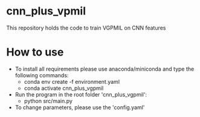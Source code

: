 # cnn_plus_vpmil 
This repository holds the code to train VGPMIL on CNN features

# How to use
* To install all requirements please use anaconda/miniconda and type the following commands:
    * conda env create -f environment.yaml
    * conda activate cnn_plus_vgpmil
* Run the program in the root folder 'cnn_plus_vgpmil':
    * python src/main.py
* To change parameters, please use the 'config.yaml'
